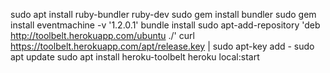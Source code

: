 sudo apt install ruby-bundler ruby-dev
sudo gem install bundler
sudo gem install eventmachine -v '1.2.0.1'
bundle install
sudo apt-add-repository 'deb http://toolbelt.herokuapp.com/ubuntu ./'
curl https://toolbelt.herokuapp.com/apt/release.key | sudo apt-key add -
sudo apt update
sudo apt install heroku-toolbelt
heroku local:start

